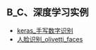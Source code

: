 ## B_C、深度学习实例

* [keras_手写数字识别](https://github.com/FangChao1086/machine_learning/tree/master/B、深度学习/深度学习实例/keras_手写数字识别)
* [人脸识别_olivetti_faces](https://github.com/FangChao1086/machine_learning/tree/master/B、深度学习/深度学习实例/人脸识别_olivetti_faces)
